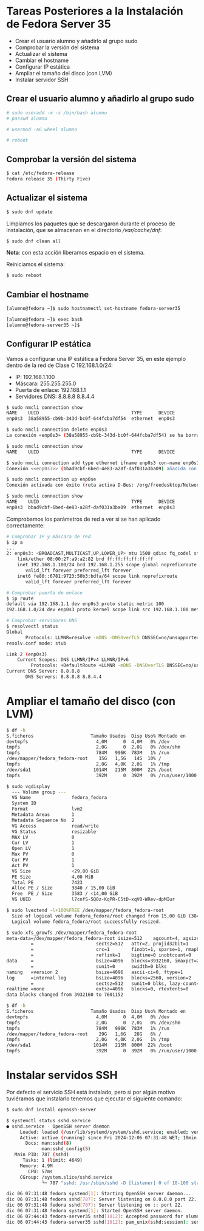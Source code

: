 # Tareas Posteriores a la Instalación de Fedora Server 35

* Crear el usuario alumno y añadirlo al grupo sudo
* Comprobar la versión del sistema
* Actualizar el sistema
* Cambiar el hostname
* Configurar IP estática
* Ampliar el tamaño del disco (con LVM)
* Instalar servidor SSH

## Crear el usuario alumno y añadirlo al grupo sudo

```bash
# sudo useradd -m -s /bin/bash alumno
# passwd alumno
```

```bash
# usermod -aG wheel alumno
```

```bash
# reboot
```

## Comprobar la versión del sistema

```bash
$ cat /etc/fedora-release 
Fedora release 35 (Thirty Five)
```

## Actualizar el sistema

```bash
$ sudo dnf update
```

Limpiamos los paquetes que se descargaron durante el proceso de instalación, que se almacenan en el directorio _/var/cache/dnf_:

```bash
$ sudo dnf clean all
```

__Nota__: con esta acción liberamos espacio en el sistema.

Reiniciamos el sistema:

```bash
$ sudo reboot
```

## Cambiar el hostname

```bash
[alumno@fedora ~]$ sudo hostnamectl set-hostname fedora-server35

[alumno@fedora ~]$ exec bash
[alumno@fedora-server35 ~]$
```

## Configurar IP estática

Vamos a configurar una IP estática a Fedora Server 35, en este ejemplo dentro de la red de Clase C 192.168.1.0/24:

* IP: 192.168.1.100
* Máscara: 255.255.255.0
* Puerta de enlace: 192.168.1.1
* Servidores DNS: 8.8.8.8 8.8.4.4


```bash
$ sudo nmcli connection show
NAME    UUID                                  TYPE      DEVICE
enp0s3  38a58955-cb9b-343d-bc0f-644fcba7df54  ethernet  enp0s3
```

```bash
$ sudo nmcli connection delete enp0s3
La conexión «enp0s3» (38a58955-cb9b-343d-bc0f-644fcba7df54) se ha borrado correctamente.
```

```bash
$ sudo nmcli connection show
NAME    UUID                                  TYPE      DEVICE
```

```bash
$ sudo nmcli connection add type ethernet ifname enp0s3 con-name enp0s3 ipv4.addresses 192.168.1.100/24 ipv4.gateway 192.168.1.1 ipv4.dns "8.8.8.8,8.8.4.4" ipv4.method manual
Conexión <<enp0s3>> (bbad9cbf-6bed-4e83-a28f-daf031a3ba09) añadida con éxito.
```

```bash
$ sudo nmcli connection up enp0se
Conexión activada con éxito (ruta activa D-Bus: /org/freedesktop/NetworkManager/ActivateConnection/3)
```

```bash
$ sudo nmcli connection show
NAME    UUID                                  TYPE      DEVICE
enp0s3  bbad9cbf-6bed-4e83-a28f-daf031a3ba09  ethernet  enp0s3
```

Comprobamos los parámetros de red a ver si se han aplicado correctamente:

```bash
# Comprobar IP y máscara de red
$ ip a
...
2: enp0s3: <BROADCAST,MULTICAST,UP,LOWER_UP> mtu 1500 qdisc fq_codel state UP group default qlen 1000
    link/ether 08:00:27:a9:a2:82 brd ff:ff:ff:ff:ff:ff
    inet 192.168.1.100/24 brd 192.168.1.255 scope global noprefixroute enp0s3
       valid_lft forever preferred_lft forever
    inet6 fe80::6781:9723:50b3:bdfa/64 scope link noprefixroute
       valid_lft forever preferred_lft forever

# Comprobar puerta de enlace
$ ip route
default via 192.168.1.1 dev enp0s3 proto static metric 100
192.168.1.0/24 dev enp0s3 proto kernel scope link src 192.168.1.100 metric 100

# Comprobar servidores DNS
$ resolvectl status
Global
       Protocols: LLMNR=resolve -mDNS -DNSOverTLS DNSSEC=no/unsupported
resolv.conf mode: stub

Link 2 (enp0s3)
    Current Scopes: DNS LLMNR/IPv4 LLMNR/IPv6
         Protocols: +DefaultRoute +LLMNR -mDNS -DNSOverTLS DNSSEC=no/unsupported
Current DNS Server: 8.8.8.8
       DNS Servers: 8.8.8.8 8.8.4.4
```

# Ampliar el tamaño del disco (con LVM)

```bash
$ df -h
S.ficheros                     Tamaño Usados  Disp Uso% Montado en
devtmpfs                         4,0M      0  4,0M   0% /dev
tmpfs                            2,0G      0  2,0G   0% /dev/shm
tmpfs                            784M   996K  783M   1% /run
/dev/mapper/fedora_fedora-root    15G   1,5G   14G  10% /
tmpfs                            2,0G   4,0K  2,0G   1% /tmp
/dev/sda1                       1014M   215M  800M  22% /boot
tmpfs                            392M      0  392M   0% /run/user/1000
```

```bash
$ sudo vgdisplay
  --- Volume group ---
  VG Name               fedora_fedora
  System ID
  Format                lvm2
  Metadata Areas        1
  Metadata Sequence No  2
  VG Access             read/write
  VG Status             resizable
  MAX LV                0
  Cur LV                1
  Open LV               1
  Max PV                0
  Cur PV                1
  Act PV                1
  VG Size               <29,00 GiB
  PE Size               4,00 MiB
  Total PE              7423
  Alloc PE / Size       3840 / 15,00 GiB
  Free  PE / Size       3583 / <14,00 GiB
  VG UUID               l7cnfS-5Q0z-KqPR-C5tD-xqV0-WRev-dpMIur
```

```bash
$ sudo lvextend -l+100%FREE /dev/mapper/fedora_fedora-root
  Size of logical volume fedora_fedora/root changed from 15,00 GiB (3840 extents) to <29,00 GiB (7423 extents).
  Logical volume fedora_fedora/root successfully resized.
```

```bash
$ sudo xfs_growfs /dev/mapper/fedora_fedora-root
meta-data=/dev/mapper/fedora_fedora-root isize=512    agcount=4, agsize=983040 blks
         =                       sectsz=512   attr=2, projid32bit=1
         =                       crc=1        finobt=1, sparse=1, rmapbt=0
         =                       reflink=1    bigtime=0 inobtcount=0
data     =                       bsize=4096   blocks=3932160, imaxpct=25
         =                       sunit=0      swidth=0 blks
naming   =version 2              bsize=4096   ascii-ci=0, ftype=1
log      =internal log           bsize=4096   blocks=2560, version=2
         =                       sectsz=512   sunit=0 blks, lazy-count=1
realtime =none                   extsz=4096   blocks=0, rtextents=0
data blocks changed from 3932160 to 7601152
```

```bash
$ df -h
S.ficheros                     Tamaño Usados  Disp Uso% Montado en
devtmpfs                         4,0M      0  4,0M   0% /dev
tmpfs                            2,0G      0  2,0G   0% /dev/shm
tmpfs                            784M   996K  783M   1% /run
/dev/mapper/fedora_fedora-root    29G   1,6G   28G   6% /
tmpfs                            2,0G   4,0K  2,0G   1% /tmp
/dev/sda1                       1014M   215M  800M  22% /boot
tmpfs                            392M      0  392M   0% /run/user/1000
```

# Instalar servidos SSH

Por defecto el servicio SSH está instalado, pero si por algún motivo tuviéramos que instalarlo tenemos que ejecutar el siguiente comando:

```bash
$ sudo dnf install openssh-server
```

```bash
$ systemctl status sshd.service
● sshd.service - OpenSSH server daemon
     Loaded: loaded (/usr/lib/systemd/system/sshd.service; enabled; vendor preset: enabled)
     Active: active (running) since Fri 2024-12-06 07:31:48 WET; 18min ago
       Docs: man:sshd(8)
             man:sshd_config(5)
   Main PID: 787 (sshd)
      Tasks: 1 (limit: 4649)
     Memory: 4.9M
        CPU: 57ms
     CGroup: /system.slice/sshd.service
             └─ 787 "sshd: /usr/sbin/sshd -D [listener] 0 of 10-100 startups"

dic 06 07:31:48 fedora systemd[1]: Starting OpenSSH server daemon...
dic 06 07:31:48 fedora sshd[787]: Server listening on 0.0.0.0 port 22.
dic 06 07:31:48 fedora sshd[787]: Server listening on :: port 22.
dic 06 07:31:48 fedora systemd[1]: Started OpenSSH server daemon.
dic 06 07:44:43 fedora-server35 sshd[1012]: Accepted password for alumno from 192.168.1.51 port 50349 ssh2
dic 06 07:44:43 fedora-server35 sshd[1012]: pam_unix(sshd:session): session opened for user alumno(uid=1000) by (uid=0)
```
